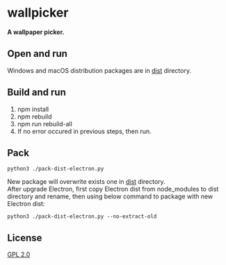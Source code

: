 # wallpicker

**A wallpaper picker.**

## Open and run
Windows and macOS distribution packages are in [dist](dist) directory.

## Build and run
1. npm install
2. npm rebuild
3. npm run rebuild-all
4. If no error occured in previous steps, then run.

## Pack
```
python3 ./pack-dist-electron.py
```
New package will overwrite exists one in [dist](dist) directory.  
After upgrade Electron, first copy Electron dist from node_modules to dist directory and rename, then using below command to package with new Electron dist:
```
python3 ./pack-dist-electron.py --no-extract-old
```

## License

[GPL 2.0](LICENSE)
